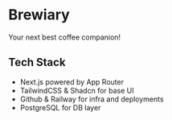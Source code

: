 # Brewiary

Your next best coffee companion!

## Tech Stack

- Next.js powered by App Router
- TailwindCSS & Shadcn for base UI
- Github & Railway for infra and deployments
- PostgreSQL for DB layer
